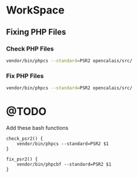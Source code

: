 # WorkSpace

## Fixing PHP Files
### Check PHP Files
```bash
vendor/bin/phpcs --standard=PSR2 opencalais/src/
```

### Fix PHP Files
```bash
vendor/bin/phpcs --standard=PSR2 opencalais/src/
```




# @TODO
Add these bash functions

```
check_psr2() {
	vendor/bin/phpcs --standard=PSR2 $1
}

fix_psr2() {
	vendor/bin/phpcbf --standard=PSR2 $1
}
```

